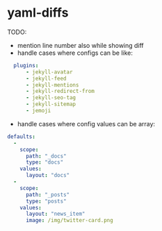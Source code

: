 # yaml-diffs
TODO:
- mention line number also while showing diff
- handle cases where configs can be like:
```yaml
  plugins:
      - jekyll-avatar
      - jekyll-feed
      - jekyll-mentions
      - jekyll-redirect-from
      - jekyll-seo-tag
      - jekyll-sitemap
      - jemoji
```

- handle cases where config values can be array:
```yaml
defaults:
  -
    scope:
      path: "_docs"
      type: "docs"
    values:
      layout: "docs"
  -
    scope:
      path: "_posts"
      type: "posts"
    values:
      layout: "news_item"
      image: /img/twitter-card.png
 
```

